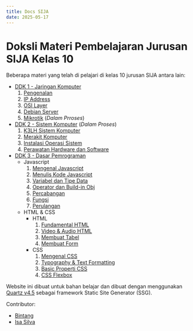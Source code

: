 ```yaml
---
title: Docs SIJA
date: 2025-05-17
---
```


# Doksli Materi Pembelajaran Jurusan SIJA Kelas 10

Beberapa materi yang telah di pelajari di kelas 10 jurusan SIJA antara lain:

- [DDK 1 - Jaringan Komputer](/jarkom)
  1. [Pengenalan](/pengenalan-1.md)
  2. [IP Address](/ipaddress-1.md)
  3. [OSI Layer](/osi-1.md)
  4. [Debian Server](/debian-1.md)
  5. [Mikrotik](/mikrotik-1.md) (_Dalam Prroses_)
- [DDK 2 - Sistem Komputer](/siskom) (_Dalam Proses_)
  1. [K3LH Sistem Komputer]()
  2. [Merakit Komputer](/siskom/merakit.md)
  3. [Instalasi Operasi Sistem]()
  4. [Perawatan Hardware dan Software]()
- [DDK 3 - Dasar Pemrograman](/daspro)
  - Javascript
    1. [Mengenal Javascript](/daspro/javascript/javascript-1.md)
    2. [Menulis Kode Javascript](/daspro/javascript/javascript-2.md)
    3. [Variabel dan Tipe Data](/daspro/javascript/javascript-3.md)
    4. [Operator dan Build-in Obj](/daspro/javascript/javascript-4.md)
    5. [Percabangan](/daspro/javascript/javascript-5.md)
    6. [Fungsi](/daspro/javascript/javascript-6.md)
    7. [Perulangan](/daspro/javascript/javascript-7.md)
  - HTML & CSS
    - HTML
      1. [Fundamental HTML](/daspro/html-css/html-1.md)
      2. [Video & Audio HTML](/daspro/html-css/html-2.md)
      3. [Membuat Tabel](/daspro/html-css/html-3.md)
      4. [Membuat Form](/daspro/html-css/html-4.md)
    - CSS
      1. [Mengenal CSS](/daspro/html-css/css-1.md)
      2. [Typography & Text Formatting](/daspro/html-css/css-2.md)
      3. [Basic Properti CSS](/daspro/html-css/css-3.md)
      4. [CSS Flexbox](/daspro/html-css/css-4.md)

Website ini dibuat untuk bahan belajar dan dibuat dengan menggunakan [Quartz v4.5](https://quartz.jzhao.xyz) sebagai framework Static Site Generator (SSG).

Contributor:
- [Bintang](https://github.com/byntangxyz)
- [Isa Silva](https://github.com/cmose-source)
